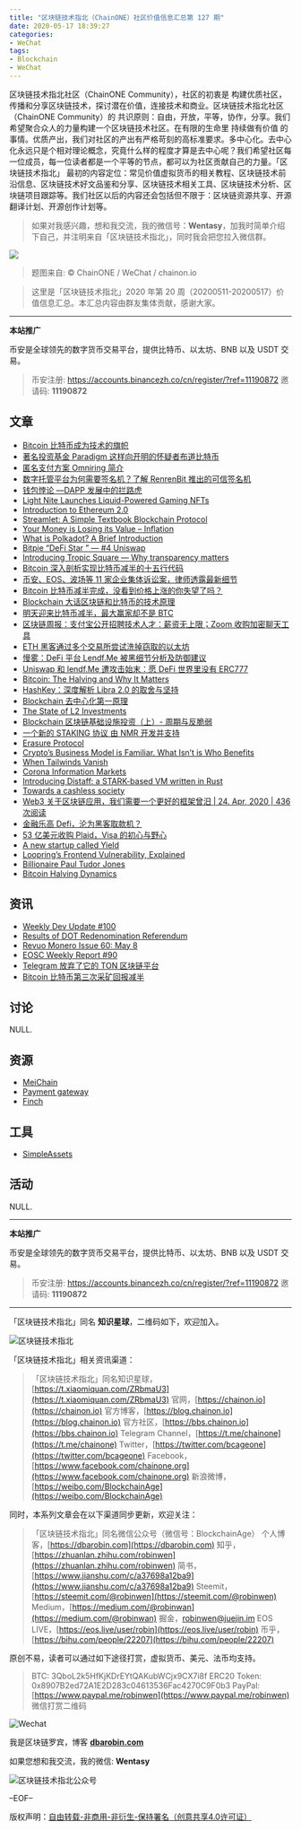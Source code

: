 ```yaml
---
title: "区块链技术指北（ChainONE）社区价值信息汇总第 127 期"
date: 2020-05-17 18:39:27
categories:
- WeChat
tags:
- Blockchain
- WeChat
---
```

区块链技术指北社区（ChainONE Community），社区的初衷是 构建优质社区，传播和分享区块链技术，探讨潜在价值，连接技术和商业。区块链技术指北社区（ChainONE Community）的 共识原则：自由，开放，平等，协作，分享。我们希望聚合众人的力量构建一个区块链技术社区。在有限的生命里 持续做有价值 的事情。优质产出，我们对社区的产出有严格苛刻的高标准要求。多中心化。去中心化永远只是个相对理论概念，究竟什么样的程度才算是去中心呢？我们希望社区每一位成员，每一位读者都是一个平等的节点，都可以为社区贡献自己的力量。「区块链技术指北」 最初的内容定位：常见价值虚拟货币的相关教程、区块链技术前沿信息、区块链技术好文品鉴和分享、区块链技术相关工具、区块链技术分析、区块链项目跟踪等。我们社区以后的内容还会包括但不限于：区块链资源共享、开源翻译计划、开源创作计划等。
<!-- more -->

> 如果对我感兴趣，想和我交流，我的微信号：**Wentasy**，加我时简单介绍下自己，并注明来自「区块链技术指北」，同时我会把您拉入微信群。

![](https://cdn.dbarobin.com/EFxCQjC.png)

> 题图来自: © ChainONE / WeChat / chainon.io

> 这里是「区块链技术指北」2020 年第 20 周（20200511-20200517）价值信息汇总。本汇总内容由群友集体贡献，感谢大家。

***

**本站推广**

币安是全球领先的数字货币交易平台，提供比特币、以太坊、BNB 以及 USDT 交易。

> 币安注册: https://accounts.binancezh.co/cn/register/?ref=11190872
> 邀请码: **11190872**

## 文章

* [Bitcoin 比特币成为技术的旗帜](https://bbs.chainon.io/d/5684)
* [著名投资基金 Paradigm 这样向开明的怀疑者布道比特币](https://bbs.chainon.io/d/5685)
* [匿名支付方案 Omniring 简介](https://bbs.chainon.io/d/5686)
* [数字托管平台为何需要签名机？了解 RenrenBit 推出的可信签名机](https://bbs.chainon.io/d/5687)
* [钱包悖论 —DAPP 发展中的拦路虎](https://bbs.chainon.io/d/5688)
* [Light Nite Launches Liquid-Powered Gaming NFTs](https://bbs.chainon.io/d/5689)
* [Introduction to Ethereum 2.0](https://bbs.chainon.io/d/5690)
* [Streamlet: A Simple Textbook Blockchain Protocol](https://bbs.chainon.io/d/5691)
* [Your Money is Losing its Value – Inflation](https://bbs.chainon.io/d/5692)
* [What is Polkadot? A Brief Introduction](https://bbs.chainon.io/d/5695)
* [Bitpie “DeFi Star ” — #4 Uniswap](https://bbs.chainon.io/d/5697)
* [Introducing Tropic Square — Why transparency matters](https://bbs.chainon.io/d/5699)
* [Bitcoin 深入剖析实现比特币减半的十五行代码](https://bbs.chainon.io/d/5700)
* [币安、EOS、波场等 11 家企业集体诉讼案，律师透露最新细节](https://bbs.chainon.io/d/5701)
* [Bitcoin 比特币减半完成，没看到价格上涨的你失望了吗？](https://bbs.chainon.io/d/5702)
* [Blockchain 大话区块链和比特币的技术原理](https://bbs.chainon.io/d/5703)
* [明天迎来比特币减半，最大赢家却不是 BTC](https://bbs.chainon.io/d/5704)
* [区块链周报：支付宝公开招聘技术人才：薪资无上限；Zoom 收购加密聊天工具](https://bbs.chainon.io/d/5705)
* [ETH 黑客通过多个交易所尝试洗掉窃取的以太坊](https://bbs.chainon.io/d/5706)
* [慢雾：DeFi 平台 Lendf.Me 被黑细节分析及防御建议](https://bbs.chainon.io/d/5709)
* [Uniswap 和 lendf.Me 遭攻击始末：愿 DeFi 世界里没有 ERC777](https://bbs.chainon.io/d/5710)
* [Bitcoin: The Halving and Why It Matters](https://bbs.chainon.io/d/5711)
* [HashKey：深度解析 Libra 2.0 的取舍与坚持](https://bbs.chainon.io/d/5712)
* [Blockchain 去中心化第一原理](https://bbs.chainon.io/d/5713)
* [The State of L2 Investments](https://bbs.chainon.io/d/5714)
* [Blockchain 区块链基础设施投资（上）- 周期与反脆弱](https://bbs.chainon.io/d/5715)
* [一个新的 STAKING 协议 由 NMR 开发并支持](https://bbs.chainon.io/d/5716)
* [Erasure Protocol](https://bbs.chainon.io/d/5717)
* [Crypto’s Business Model is Familiar. What Isn’t is Who Benefits](https://bbs.chainon.io/d/5718)
* [When Tailwinds Vanish](https://bbs.chainon.io/d/5719)
* [Corona Information Markets](https://bbs.chainon.io/d/5720)
* [Introducing Distaff: a STARK-based VM written in Rust](https://bbs.chainon.io/d/5721)
* [Towards a cashless society](https://bbs.chainon.io/d/5722)
* [Web3 关于区块链应用，我们需要一个更好的框架曾汨   |   24. Apr, 2020   |   436 次阅读](https://bbs.chainon.io/d/5723)
* [金融乐高 Defi，沦为黑客取款机？](https://bbs.chainon.io/d/5724)
* [53 亿美元收购 Plaid，Visa 的初心与野心](https://bbs.chainon.io/d/5725)
* [A new startup called Yield](https://bbs.chainon.io/d/5726)
* [Loopring’s Frontend Vulnerability, Explained](https://bbs.chainon.io/d/5727)
* [Billionaire Paul Tudor Jones](https://bbs.chainon.io/d/5728)
* [Bitcoin Halving Dynamics](https://bbs.chainon.io/d/5729)

## 资讯

* [Weekly Dev Update #100](https://bbs.chainon.io/d/5693)
* [Results of DOT Redenomination Referendum](https://bbs.chainon.io/d/5694)
* [Revuo Monero Issue 60: May 8](https://bbs.chainon.io/d/5696)
* [EOSC Weekly Report #90](https://bbs.chainon.io/d/5698)
* [Telegram 放弃了它的 TON 区块链平台](https://bbs.chainon.io/d/5707)
* [Bitcoin 比特币第三次采矿回报减半](https://bbs.chainon.io/d/5708)

## 讨论

NULL.

## 资源

* [MeiChain](https://bbs.chainon.io/d/5730)
* [Payment gateway](https://bbs.chainon.io/d/5731)
* [Finch](https://bbs.chainon.io/d/5732)

## 工具

* [SimpleAssets](https://bbs.chainon.io/d/5733)

## 活动

NULL.

***

**本站推广**

币安是全球领先的数字货币交易平台，提供比特币、以太坊、BNB 以及 USDT 交易。

> 币安注册: https://accounts.binancezh.co/cn/register/?ref=11190872
> 邀请码: **11190872**

***

「区块链技术指北」同名 **知识星球**，二维码如下，欢迎加入。

![区块链技术指北](https://cdn.dbarobin.com/3YzonTR.png)

「区块链技术指北」相关资讯渠道：

> 「区块链技术指北」同名知识星球，[https://t.xiaomiquan.com/ZRbmaU3](https://t.xiaomiquan.com/ZRbmaU3)
> 官网，[https://chainon.io](https://chainon.io)
> 官方博客，[https://blog.chainon.io](https://blog.chainon.io)
> 官方社区，[https://bbs.chainon.io](https://bbs.chainon.io)
> Telegram Channel，[https://t.me/chainone](https://t.me/chainone)
> Twitter，[https://twitter.com/bcageone](https://twitter.com/bcageone)
> Facebook，[https://www.facebook.com/chainone.org](https://www.facebook.com/chainone.org)
> 新浪微博，[https://weibo.com/BlockchainAge](https://weibo.com/BlockchainAge)

同时，本系列文章会在以下渠道同步更新，欢迎关注：

> 「区块链技术指北」同名微信公众号（微信号：BlockchainAge）
> 个人博客，[https://dbarobin.com](https://dbarobin.com)
> 知乎，[https://zhuanlan.zhihu.com/robinwen](https://zhuanlan.zhihu.com/robinwen)
> 简书，[https://www.jianshu.com/c/a37698a12ba9](https://www.jianshu.com/c/a37698a12ba9)
> Steemit，[https://steemit.com/@robinwen](https://steemit.com/@robinwen)
> Medium，[https://medium.com/@robinwan](https://medium.com/@robinwan)
> 掘金，[robinwen@juejin.im](https://juejin.im/user/5673ccae60b2260ee435f89a/posts)
> EOS LIVE，[https://eos.live/user/robin](https://eos.live/user/robin)
> 币乎，[https://bihu.com/people/22207](https://bihu.com/people/22207)

原创不易，读者可以通过如下途径打赏，虚拟货币、美元、法币均支持。

> BTC: 3QboL2k5HfKjKDrEYtQAKubWCjx9CX7i8f
> ERC20 Token: 0x8907B2ed72A1E2D283c04613536Fac4270C9F0b3
> PayPal: [https://www.paypal.me/robinwen](https://www.paypal.me/robinwen)
> 微信打赏二维码

![Wechat](https://cdn.dbarobin.com/SzoNl5b.jpg)

我是区块链罗宾，博客 **[dbarobin.com](https://dbarobin.com/)**

如果您想和我交流，我的微信: **Wentasy**

![区块链技术指北公众号](https://cdn.dbarobin.com/w0wignb.png)

–EOF–

版权声明：[自由转载-非商用-非衍生-保持署名（创意共享4.0许可证）](http://creativecommons.org/licenses/by-nc-nd/4.0/deed.zh)